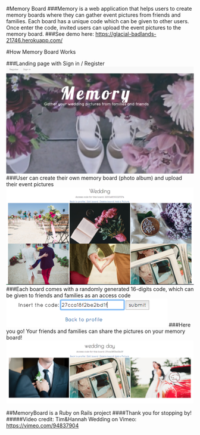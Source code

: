 #Memory Board
###Memory is a web application that helps users to create memory boards where they can gather event pictures from friends and families. Each board has a unique code which can be given to other users. Once enter the code, invited users can upload the event pictures to the memory board.
###See demo here: https://glacial-badlands-21746.herokuapp.com/

#How Memory Board Works

###Landing page with Sign in / Register
![landingPicture](./public/landingPicture.png)
###User can create their own memory board (photo album) and upload their event pictures
![MemoryBoard1.png](./public/MemoryBoard1.png)
###Each board comes with a randomly generated 16-digits code, which can be given to friends and families as an access code
![AccessCode.png](./public/AccessCode.png)
###Here you go! Your friends and families can share the pictures on your memory board!
![MemoryBoard2](./public/MemoryBoard2.png)

##MemoryBoard is a Ruby on Rails project
####Thank you for stopping by!
#####Video credit: Tim&Hannah Wedding on Vimeo: https://vimeo.com/94837904

